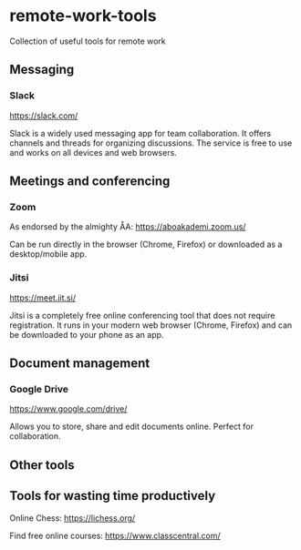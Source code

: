 # remote-work-tools
Collection of useful tools for remote work

## Messaging

### Slack

<https://slack.com/>

Slack is a widely used messaging app for team collaboration. It offers channels and threads for organizing discussions. The service is free to use and works on all devices and web browsers.

## Meetings and conferencing

### Zoom

As endorsed by the almighty ÅA: <https://aboakademi.zoom.us/>

Can be run directly in the browser (Chrome, Firefox) or downloaded as a desktop/mobile app.

### Jitsi

<https://meet.jit.si/>

Jitsi is a completely free online conferencing tool that does not require registration. It runs in your modern web browser (Chrome, Firefox) and can be downloaded to your phone as an app.

## Document management

### Google Drive

<https://www.google.com/drive/>

Allows you to store, share and edit documents online. Perfect for collaboration.

## Other tools

## Tools for wasting time productively

Online Chess: https://lichess.org/

Find free online courses: https://www.classcentral.com/
